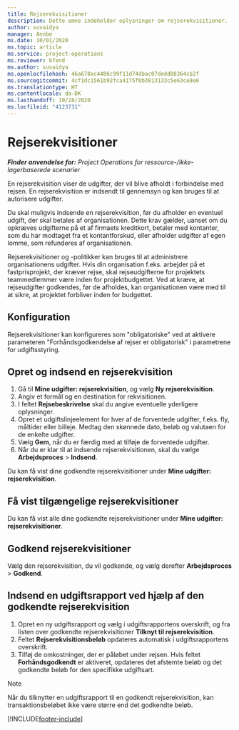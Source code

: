 ```yaml
---
title: Rejserekvisitioner
description: Dette emne indeholder oplysninger om rejserekvisitioner.
author: suvaidya
manager: Annbe
ms.date: 10/01/2020
ms.topic: article
ms.service: project-operations
ms.reviewer: kfend
ms.author: suvaidya
ms.openlocfilehash: 46a678ac4486c99f11d74dbac07dedd08364cb2f
ms.sourcegitcommit: 4cf1dc1561b92fca4175f0b3813133c5e63ce8e6
ms.translationtype: HT
ms.contentlocale: da-DK
ms.lasthandoff: 10/28/2020
ms.locfileid: "4123731"
---
```

# <a name="travel-requisitions"></a>Rejserekvisitioner

_**Finder anvendelse for:** Project Operations for ressource-/ikke-lagerbaserede scenarier_

En rejserekvisition viser de udgifter, der vil blive afholdt i forbindelse med rejsen. En rejserekvisition er indsendt til gennemsyn og kan bruges til at autorisere udgifter.

Du skal muligvis indsende en rejserekvisition, før du afholder en eventuel udgift, der skal betales af organisationen. Dette krav gælder, uanset om du opkræves udgifterne på et af firmaets kreditkort, betaler med kontanter, som du har modtaget fra et kontantforskud, eller afholder udgifter af egen lomme, som refunderes af organisationen.

Rejserekvisitioner og -politikker kan bruges til at administrere organisationens udgifter. Hvis din organisation f.eks. arbejder på et fastprisprojekt, der kræver rejse, skal rejseudgifterne for projektets teammedlemmer være inden for projektbudgettet. Ved at kræve, at rejseudgifter godkendes, før de afholdes, kan organisationen være med til at sikre, at projektet forbliver inden for budgettet.

## <a name="configuration"></a>Konfiguration 

Rejserekvisitioner kan konfigureres som "obligatoriske" ved at aktivere parameteren "Forhåndsgodkendelse af rejser er obligatorisk" i parametrene for udgiftsstyring. 

## <a name="create-and-submit-a-travel-requisition"></a>Opret og indsend en rejserekvisition

1. Gå til **Mine udgifter: rejserekvisition**, og vælg **Ny rejserekvisition**.
2. Angiv et formål og en destination for rekvisitionen.
3. I feltet **Rejsebeskrivelse** skal du angive eventuelle yderligere oplysninger. 
4. Opret et udgiftslinjeelement for hver af de forventede udgifter, f.eks. fly, måltider eller billeje. Medtag den skønnede dato, beløb og valutaen for de enkelte udgifter. 
5. Vælg **Gem**, når du er færdig med at tilføje de forventede udgifter.
6. Når du er klar til at indsende rejserekvisitionen, skal du vælge **Arbejdsproces** > **Indsend**.

Du kan få vist dine godkendte rejserekvisitioner under **Mine udgifter: rejserekvisition**. 

## <a name="view-available-travel-requisitions"></a>Få vist tilgængelige rejserekvisitioner

Du kan få vist alle dine godkendte rejserekvisitioner under **Mine udgifter: rejserekvisitioner**.

## <a name="approve-travel-requisitions"></a>Godkend rejserekvisitioner

Vælg den rejserekvisition, du vil godkende, og vælg derefter **Arbejdsproces** > **Godkend**.  

## <a name="submit-an-expense-report-using-your-approved-travel-requisition"></a>Indsend en udgiftsrapport ved hjælp af den godkendte rejserekvisition

1. Opret en ny udgiftsrapport og vælg i udgiftsrapportens overskrift, og fra listen over godkendte rejserekvisitioner **Tilknyt til rejserekvisition**.
2. Feltet **Rejserekvisitionsbeløb** opdateres automatisk i udgiftsrapportens overskrift.
3. Tilføj de omkostninger, der er påløbet under rejsen. Hvis feltet **Forhåndsgodkendt** er aktiveret, opdateres det afstemte beløb og det godkendte beløb for den specifikke udgiftsart.

> [!NOTE]
> Når du tilknytter en udgiftsrapport til en godkendt rejserekvisition, kan transaktionsbeløbet ikke være større end det godkendte beløb. 


[!INCLUDE[footer-include](../includes/footer-banner.md)]